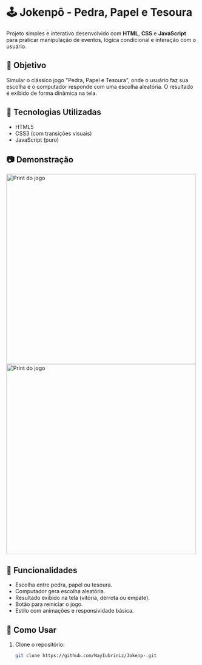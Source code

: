 # 🕹️ Jokenpô - Pedra, Papel e Tesoura

Projeto simples e interativo desenvolvido com **HTML**, **CSS** e **JavaScript** para praticar manipulação de eventos, lógica condicional e interação com o usuário.

## 🎯 Objetivo

Simular o clássico jogo "Pedra, Papel e Tesoura", onde o usuário faz sua escolha e o computador responde com uma escolha aleatória. O resultado é exibido de forma dinâmica na tela.

## 🧠 Tecnologias Utilizadas

- HTML5
- CSS3 (com transições visuais)
- JavaScript (puro)

## 📷 Demonstração

<img src="img/jokenpô-img1.png" alt="Print do jogo" width="500"/>
<img src="img/jokenpô-img2.png" alt="Print do jogo" width="500"/>

## 🚀 Funcionalidades

- Escolha entre pedra, papel ou tesoura.
- Computador gera escolha aleatória.
- Resultado exibido na tela (vitória, derrota ou empate).
- Botão para reiniciar o jogo.
- Estilo com animações e responsividade básica.

## 📁 Como Usar

1. Clone o repositório:
   ```bash
   git clone https://github.com/NayIubriniz/Jokenp-.git
